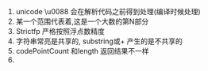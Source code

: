1. unicode \u0088 会在解析代码之前得到处理(编译时候处理)
2. 某一个范围代表着,这是一个大数的第N部分
3. Strictfp 严格按照浮点数精度
4. 字符串常亮是共享的, substring或+ 产生的是不共享的
5. codePointCount 和length 返回结果不一样
6. 